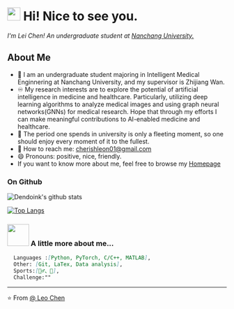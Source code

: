 <h1><img src="https://emojis.slackmojis.com/emojis/images/1531849430/4246/blob-sunglasses.gif?1531849430" width="30"/> Hi! Nice to see you.</h1>

<!-- <h2>  <img src="https://media.giphy.com/media/mGcNjsfWAjY5AEZNw6/giphy.gif" width="50"></h2> -->
<!-- <img align='right' src="https://media.giphy.com/media/cihD7JbLH4jf7ob5Ni/giphy.gif" width="180"> -->

<p>
  <em>I'm Lei Chen! An undergraduate student at 
  <a href="https://www.ncu.edu.cn/">Nanchang University.</a>
  <!-- <img src="https://media.giphy.com/media/fYSnHlufseco8Fh93Z/giphy.gif" width="30"> -->
  
  </em>
</p>

## About Me
- 🔭  I am an undergraduate student majoring in Intelligent Medical Enginnering at Nanchang University, and my supervisor is Zhijiang Wan.
- ♾️ My research interests are to explore the potential of artificial intelligence in medicine and healthcare. Particularly, utilizing deep learning algorithms to analyze medical images and using graph neural networks(GNNs) for medical research. Hope that through my efforts I can make meaningful contributions to AI-enabled medicine and healthcare.
- 👯 The period one spends in university is only a fleeting moment, so one should enjoy every moment of it to the fullest.
- 📧 How to reach me: cherishleon01@gmail.com
- 😄 Pronouns: positive, nice, friendly.
- If you want to know more about me,  feel free to browse my [Homepage](https://cherishleon.github.io/)

### On Github
<!-- ![Git](https://img.shields.io/badge/-Git-F05032?style=flat-square&logo=git&logoColor=white) -->
<!-- ![visitors](https://visitor-badge.glitch.me/badge?page_id=cherishleon.cherishleon&left_color=green&right_color=red) -->

![Dendoink's github stats](https://github-readme-stats.vercel.app/api?username=cherishleon&show_icons=true&theme=radical&count_private=true)

[![Top Langs](https://github-readme-stats.vercel.app/api/top-langs/?username=cherishleon&layout=compact)](https://github.com/cherishleon/github-readme-stats)



### <img src="https://media.giphy.com/media/VgCDAzcKvsR6OM0uWg/giphy.gif" width="50"> A little more about me...  


```markdown
  Languages :[Python, PyTorch, C/C++, MATLAB],
  Other: [Git, LaTex, Data analysis],
  Sports:[🏃‍♂️、🏓],
  Challenge:""
```
<!-- <img src="https://media.giphy.com/media/LnQjpWaON8nhr21vNW/giphy.gif" width="60"> <em><b>I love connecting with different people</b> so if you want to say <b>hi, I'll be happy to meet you more!</b> :)</em> -->
---
⭐️ From [@ Leo Chen](https://github.com/cherishleon)
